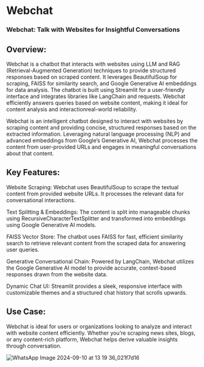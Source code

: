 # Webchat
### Webchat: Talk with Websites for Insightful Conversations 
## Overview:

Webchat is a chatbot that interacts with websites using LLM and RAG (Retrieval-Augmented Generation) techniques to provide structured responses based on scraped content. It leverages BeautifulSoup for scraping, FAISS for similarity search, and Google Generative AI embeddings for data analysis. The chatbot is built using Streamlit for a user-friendly interface and integrates libraries like LangChain and requests. Webchat efficiently answers queries based on website content, making it ideal for content analysis and interactionreal-world reliability.

Webchat is an intelligent chatbot designed to interact with websites by scraping content and providing concise, structured responses based on the extracted information. Leveraging natural language processing (NLP) and advanced embeddings from Google’s Generative AI, Webchat processes the content from user-provided URLs and engages in meaningful conversations about that content.

## Key Features:

Website Scraping: Webchat uses BeautifulSoup to scrape the textual content from provided website URLs. It processes the relevant data for conversational interactions.

Text Splitting & Embeddings: The content is split into manageable chunks using RecursiveCharacterTextSplitter and transformed into embeddings using Google Generative AI models.

FAISS Vector Store: The chatbot uses FAISS for fast, efficient similarity search to retrieve relevant content from the scraped data for answering user queries.

Generative Conversational Chain: Powered by LangChain, Webchat utilizes the Google Generative AI model to provide accurate, context-based responses drawn from the website data.

Dynamic Chat UI: Streamlit provides a sleek, responsive interface with customizable themes and a structured chat history that scrolls upwards.

## Use Case: 
Webchat is ideal for users or organizations looking to analyze and interact with website content efficiently. Whether you’re scraping news sites, blogs, or any content-rich platform, Webchat helps derive valuable insights through conversation.

![WhatsApp Image 2024-09-10 at 13 19 36_021f7d16](https://github.com/user-attachments/assets/85ac0aed-15c0-4bf0-af4b-17ef5bf713da)

